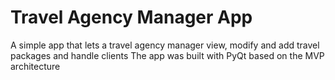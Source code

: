 # Travel Agency Manager App
A simple app that lets a travel agency manager view, modify and add travel packages and handle clients
The app was built with PyQt based on the MVP architecture
